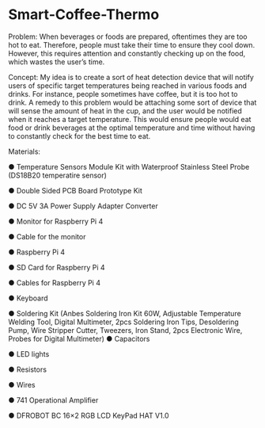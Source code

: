 # Smart-Coffee-Thermo

Problem:  When beverages or foods are prepared, oftentimes they are too hot to eat. Therefore, people must take their time to ensure they cool down. However, this requires attention and constantly  checking up on the food, which wastes the user’s time.  

Concept:  My idea is to create a sort of heat detection device that will notify users of specific target temperatures being reached in various foods and drinks. For instance, people sometimes have coffee, but it is too hot to drink. A remedy to this problem would be attaching some sort of device that will sense the amount of heat in the cup, and the user would be notified when it reaches a target temperature. This would ensure people would eat food or drink beverages at the optimal temperature and time without having to constantly check for the best time to eat.

Materials:

● Temperature Sensors Module Kit with Waterproof Stainless Steel Probe (DS18B20 temperatire sensor)

● Double Sided PCB Board Prototype Kit

● DC 5V 3A Power Supply Adapter Converter

● Monitor for Raspberry Pi 4

● Cable for the monitor

● Raspberry Pi 4

● SD Card for Raspberry Pi 4

● Cables for Raspberry Pi 4

● Keyboard

● Soldering Kit (Anbes Soldering Iron Kit 60W, Adjustable Temperature Welding Tool, Digital Multimeter, 2pcs Soldering Iron Tips, Desoldering Pump, Wire Stripper Cutter, Tweezers, Iron Stand, 2pcs Electronic Wire, Probes for Digital Multimeter)
● Capacitors

● LED lights

● Resistors

● Wires

● 741 Operational Amplifier

● DFROBOT BC 16×2 RGB LCD KeyPad HAT V1.0

